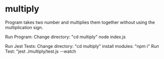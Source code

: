 # multiply
Program takes two number and multiplies them together without using the multiplication sign.

Run Program:
Change directory: "cd multiply"
node index.js

Run Jest Tests:
Change directory: "cd multiply"
install modules: "npm i"
Run Test: "jest ./multiply/test.js --watch
